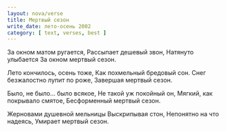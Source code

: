 ```yaml
---
layout: nova/verse
title: Мертвый сезон
write_date: лето-осень 2002
category: [ text, verses, best ]
---
```

За окном матом ругается,
Рассыпает дешевый звон,
Натянуто улыбается
За окном
        мертвый сезон.

Лето кончилось,
        осень тоже,
Как похмельный бредовый сон.
Снег безжалостно лупит по роже,
Завершая
        мертвый сезон.

Было, не было...
        было всякое,
Не такой уж покойный он,
Мягкий, как покрывало смятое,
Бесформенный
        мертвый сезон.

Жерновами душевной мельницы
Выскрипывая стон,
Непонятно на что надеясь,
Умирает
        мертвый сезон.
